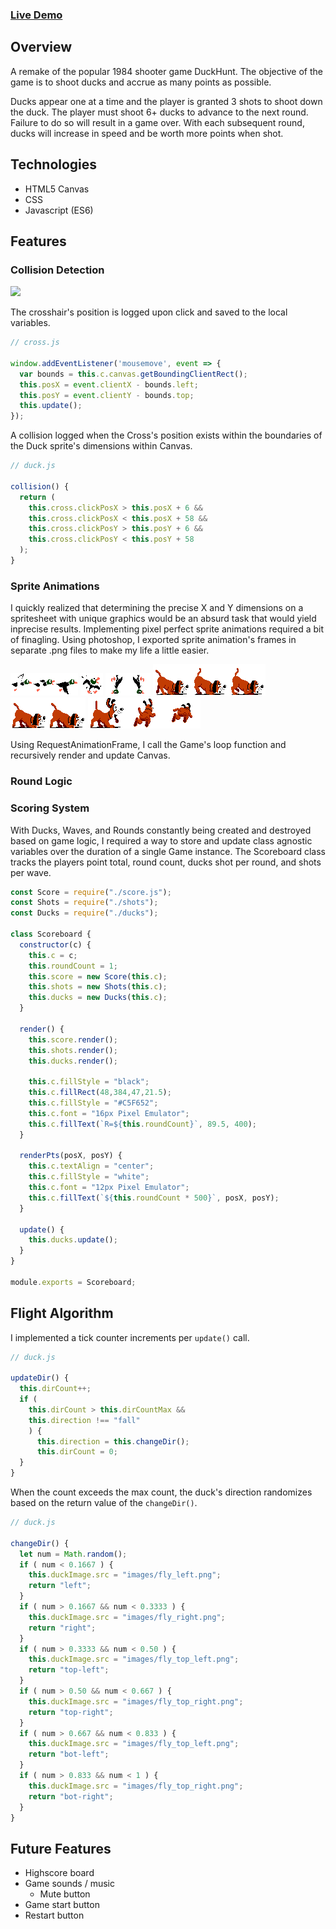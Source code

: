 ### [Live Demo](https://gradyzhu.github.io/duckhunt/)

## Overview

A remake of the popular 1984 shooter game DuckHunt.  The objective of the game is to shoot ducks and accrue as many points as possible.

Ducks appear one at a time and the player is granted 3 shots to shoot down the duck. The player must shoot 6+ ducks to advance to the next round.  Failure to do so will result in a game over.  With each subsequent round, ducks will increase in speed and be worth more points when shot.

## Technologies

* HTML5 Canvas 
* CSS
* Javascript (ES6)

## Features

### Collision Detection

<img src="https://media.giphy.com/media/3BjlOzXquubCj06Akd/giphy.gif">

The crosshair's position is logged upon click and saved to the local variables.

```javascript
// cross.js

window.addEventListener('mousemove', event => {
  var bounds = this.c.canvas.getBoundingClientRect();
  this.posX = event.clientX - bounds.left;
  this.posY = event.clientY - bounds.top;
  this.update();
});
```
A collision logged when the Cross's position exists within the boundaries of the Duck sprite's dimensions within Canvas.

```javascript
// duck.js

collision() {
  return (
    this.cross.clickPosX > this.posX + 6 && 
    this.cross.clickPosX < this.posX + 58 &&
    this.cross.clickPosY > this.posY + 6 &&
    this.cross.clickPosY < this.posY + 58
  );
}
```

### Sprite Animations

I quickly realized that determining the precise X and Y dimensions on a spritesheet with unique graphics would be an absurd task that would yield inprecise results.  Implementing pixel perfect sprite animations required a bit of finagling.  Using photoshop, I exported sprite animation's frames in separate .png files to make my life a little easier.  

![fly_right](images/fly_right.png)
![fly_right](images/fly_hit.png)
![fly_right](images/fall_down.png)
![dog_walk](images/dog_walk.png)
![dog_walk](images/dog_sniff.png)
![dog_walk](images/dog_jump.png)

Using RequestAnimationFrame, I call the Game's loop function and recursively render and update Canvas.

### Round Logic

### Scoring System

With Ducks, Waves, and Rounds constantly being created and destroyed based on game logic, I required a way to store and update class agnostic variables over the duration of a single Game instance.  The Scoreboard class tracks the players point total, round count, ducks shot per round, and shots per wave.

```javascript
const Score = require("./score.js");
const Shots = require("./shots");
const Ducks = require("./ducks");

class Scoreboard {
  constructor(c) {
    this.c = c;
    this.roundCount = 1;
    this.score = new Score(this.c);
    this.shots = new Shots(this.c);
    this.ducks = new Ducks(this.c);
  }

  render() {
    this.score.render();
    this.shots.render();
    this.ducks.render();

    this.c.fillStyle = "black";
    this.c.fillRect(48,384,47,21.5);
    this.c.fillStyle = "#C5F652";
    this.c.font = "16px Pixel Emulator";
    this.c.fillText(`R=${this.roundCount}`, 89.5, 400);
  }

  renderPts(posX, posY) {
    this.c.textAlign = "center"; 
    this.c.fillStyle = "white";
    this.c.font = "12px Pixel Emulator";
    this.c.fillText(`${this.roundCount * 500}`, posX, posY);
  }

  update() {
    this.ducks.update();
  }
}

module.exports = Scoreboard;
```

## Flight Algorithm

I implemented a tick counter increments per `update()` call.

```javascript
// duck.js

updateDir() {
  this.dirCount++; 
  if (
    this.dirCount > this.dirCountMax &&
    this.direction !== "fall"
    ) {
      this.direction = this.changeDir();
      this.dirCount = 0;
  }
}
```

When the count exceeds the max count, the duck's direction randomizes based on the return value of the `changeDir()`.

```javascript
// duck.js
  
changeDir() {
  let num = Math.random();
  if ( num < 0.1667 ) {
    this.duckImage.src = "images/fly_left.png";
    return "left";
  }
  if ( num > 0.1667 && num < 0.3333 ) {
    this.duckImage.src = "images/fly_right.png";
    return "right";
  }
  if ( num > 0.3333 && num < 0.50 ) {
    this.duckImage.src = "images/fly_top_left.png";
    return "top-left";
  }
  if ( num > 0.50 && num < 0.667 ) {
    this.duckImage.src = "images/fly_top_right.png";
    return "top-right";
  }
  if ( num > 0.667 && num < 0.833 ) {
    this.duckImage.src = "images/fly_top_left.png";
    return "bot-left";
  }
  if ( num > 0.833 && num < 1 ) {
    this.duckImage.src = "images/fly_top_right.png";
    return "bot-right";
  }
}
```

## Future Features

* Highscore board
* Game sounds / music
  * Mute button
* Game start button
* Restart button

